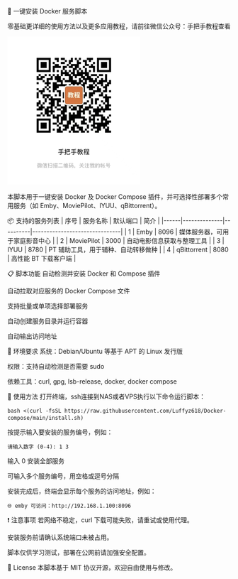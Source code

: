 🚀 一键安装 Docker 服务脚本

零基础更详细的使用方法以及更多应用教程，请前往微信公众号：手把手教程查看

<img src="assets/preview.jpg" alt="公众号" width="300">

本脚本用于一键安装 Docker 及 Docker Compose 插件，并可选择性部署多个常用服务（如 Emby、MoviePilot、IYUU、qBittorrent）。

📦 支持的服务列表
| 序号 | 服务名称     | 默认端口 | 简介                          |
|------|--------------|----------|-------------------------------|
| 1    | Emby         | 8096     | 媒体服务器，可用于家庭影音中心 |
| 2    | MoviePilot   | 3000     | 自动电影信息获取与整理工具   |
| 3    | IYUU         | 8780     | PT 辅助工具，用于辅种、自动转移做种 |
| 4    | qBittorrent  | 8080     | 高性能 BT 下载客户端         |


📋 脚本功能
自动检测并安装 Docker 和 Compose 插件

自动拉取对应服务的 Docker Compose 文件

支持批量或单项选择部署服务

自动创建服务目录并运行容器

自动输出访问地址

🧰 环境要求
系统：Debian/Ubuntu 等基于 APT 的 Linux 发行版

权限：支持自动检测是否需要 sudo

依赖工具：curl, gpg, lsb-release, docker, docker compose

🚀 使用方法
打开终端，ssh连接到NAS或者VPS执行以下命令运行脚本：

```
bash <(curl -fsSL https://raw.githubusercontent.com/Luffyz618/Docker-compose/main/install.sh)
```
按提示输入要安装的服务编号，例如：


```
请输入数字 (0-4): 1 3
```
输入 0 安装全部服务

可输入多个服务编号，用空格或逗号分隔

安装完成后，终端会显示每个服务的访问地址，例如：
```
🌐 emby 可访问：http://192.168.1.100:8096
```

❗ 注意事项
若网络不稳定，curl 下载可能失败，请重试或使用代理。

安装服务前请确认系统端口未被占用。

脚本仅供学习测试，部署在公网前请加强安全配置。

📄 License
本脚本基于 MIT 协议开源，欢迎自由使用与修改。
